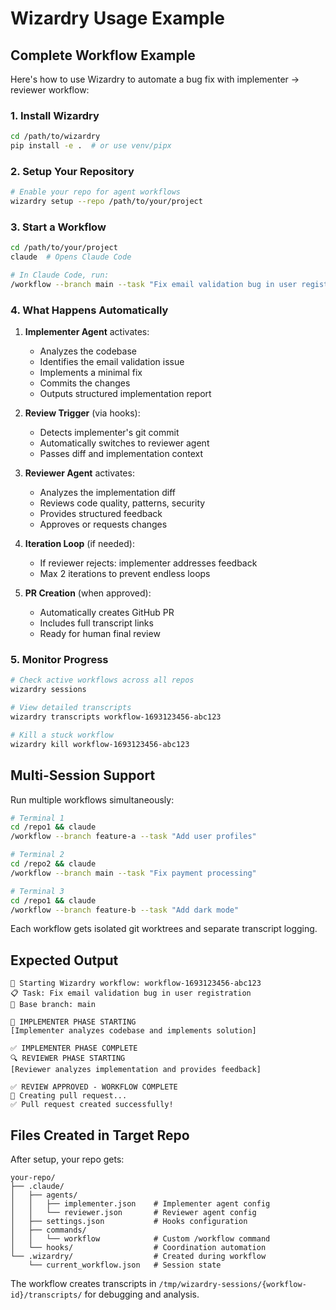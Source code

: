 # Wizardry Usage Example

## Complete Workflow Example

Here's how to use Wizardry to automate a bug fix with implementer → reviewer workflow:

### 1. Install Wizardry
```bash
cd /path/to/wizardry
pip install -e .  # or use venv/pipx
```

### 2. Setup Your Repository
```bash
# Enable your repo for agent workflows
wizardry setup --repo /path/to/your/project
```

### 3. Start a Workflow
```bash
cd /path/to/your/project
claude  # Opens Claude Code

# In Claude Code, run:
/workflow --branch main --task "Fix email validation bug in user registration"
```

### 4. What Happens Automatically

1. **Implementer Agent** activates:
   - Analyzes the codebase
   - Identifies the email validation issue
   - Implements a minimal fix
   - Commits the changes
   - Outputs structured implementation report

2. **Review Trigger** (via hooks):
   - Detects implementer's git commit
   - Automatically switches to reviewer agent
   - Passes diff and implementation context

3. **Reviewer Agent** activates:
   - Analyzes the implementation diff
   - Reviews code quality, patterns, security
   - Provides structured feedback
   - Approves or requests changes

4. **Iteration Loop** (if needed):
   - If reviewer rejects: implementer addresses feedback
   - Max 2 iterations to prevent endless loops

5. **PR Creation** (when approved):
   - Automatically creates GitHub PR
   - Includes full transcript links
   - Ready for human final review

### 5. Monitor Progress
```bash
# Check active workflows across all repos
wizardry sessions

# View detailed transcripts  
wizardry transcripts workflow-1693123456-abc123

# Kill a stuck workflow
wizardry kill workflow-1693123456-abc123
```

## Multi-Session Support

Run multiple workflows simultaneously:
```bash
# Terminal 1
cd /repo1 && claude
/workflow --branch feature-a --task "Add user profiles"

# Terminal 2  
cd /repo2 && claude
/workflow --branch main --task "Fix payment processing"

# Terminal 3
cd /repo1 && claude  
/workflow --branch feature-b --task "Add dark mode"
```

Each workflow gets isolated git worktrees and separate transcript logging.

## Expected Output

```
🚀 Starting Wizardry workflow: workflow-1693123456-abc123
📋 Task: Fix email validation bug in user registration
🌿 Base branch: main

🔧 IMPLEMENTER PHASE STARTING
[Implementer analyzes codebase and implements solution]

✅ IMPLEMENTER PHASE COMPLETE
🔍 REVIEWER PHASE STARTING  
[Reviewer analyzes implementation and provides feedback]

✅ REVIEW APPROVED - WORKFLOW COMPLETE
🚀 Creating pull request...
✅ Pull request created successfully!
```

## Files Created in Target Repo

After setup, your repo gets:
```
your-repo/
├── .claude/
│   ├── agents/
│   │   ├── implementer.json    # Implementer agent config
│   │   └── reviewer.json       # Reviewer agent config
│   ├── settings.json           # Hooks configuration
│   ├── commands/
│   │   └── workflow            # Custom /workflow command
│   └── hooks/                  # Coordination automation
└── .wizardry/                  # Created during workflow
    └── current_workflow.json   # Session state
```

The workflow creates transcripts in `/tmp/wizardry-sessions/{workflow-id}/transcripts/` for debugging and analysis.